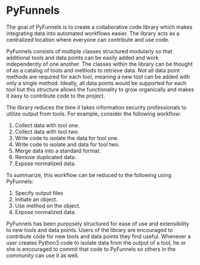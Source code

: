 # PyFunnels

The goal of PyFunnels is to create a collaborative code library which makes integrating data into automated workflows easier. The library acts as a centralized location where everyone can contribute and use code. 

PyFunnels consists of multiple classes structured modularly so that additional tools and data points can be easily added and work independently of one another. The classes within the library can be thought of as a catalog of tools and methods to retrieve data. Not all data point methods are required for each tool, meaning a new tool can be added with only a single method. Ideally, all data points would be supported for each tool but this structure allows the functionality to grow organically and makes it easy to contribute code to the project. 

The library reduces the time it takes information security professionals to utilize output from tools. For example, consider the following workflow:
1.	Collect data with tool one.
2.	Collect data with tool two.
3.	Write code to isolate the data for tool one.
4.	Write code to isolate and data for tool two. 
5.	Merge data into a standard format.
6.	Remove duplicated data.
7.	Expose normalized data.

To summarize, this workflow can be reduced to the following using PyFunnels:
1.	Specify output files
2.	Initiate an object.
3.	Use method on the object.
4.	Expose normalized data.

PyFunnels has been purposely structured for ease of use and extensibility to new tools and data points. Users of the library are encouraged to contribute code for new tools and data points they find useful. Whenever a user creates Python3 code to isolate data from the output of a tool, he or she is encouraged to commit that code to PyFunnels so others in the community can use it as well.
